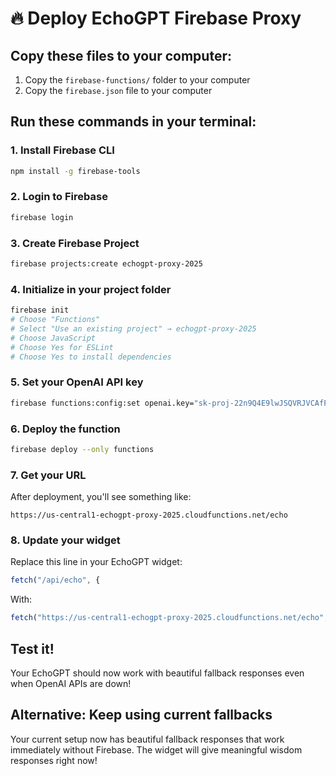 # 🔥 Deploy EchoGPT Firebase Proxy

## Copy these files to your computer:

1. Copy the `firebase-functions/` folder to your computer
2. Copy the `firebase.json` file to your computer

## Run these commands in your terminal:

### 1. Install Firebase CLI
```bash
npm install -g firebase-tools
```

### 2. Login to Firebase
```bash
firebase login
```

### 3. Create Firebase Project
```bash
firebase projects:create echogpt-proxy-2025
```

### 4. Initialize in your project folder
```bash
firebase init
# Choose "Functions" 
# Select "Use an existing project" → echogpt-proxy-2025
# Choose JavaScript
# Choose Yes for ESLint
# Choose Yes to install dependencies
```

### 5. Set your OpenAI API key
```bash
firebase functions:config:set openai.key="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"
```

### 6. Deploy the function
```bash
firebase deploy --only functions
```

### 7. Get your URL
After deployment, you'll see something like:
```
https://us-central1-echogpt-proxy-2025.cloudfunctions.net/echo
```

### 8. Update your widget
Replace this line in your EchoGPT widget:
```javascript
fetch("/api/echo", {
```

With:
```javascript
fetch("https://us-central1-echogpt-proxy-2025.cloudfunctions.net/echo", {
```

## Test it!
Your EchoGPT should now work with beautiful fallback responses even when OpenAI APIs are down!

## Alternative: Keep using current fallbacks
Your current setup now has beautiful fallback responses that work immediately without Firebase. The widget will give meaningful wisdom responses right now!
